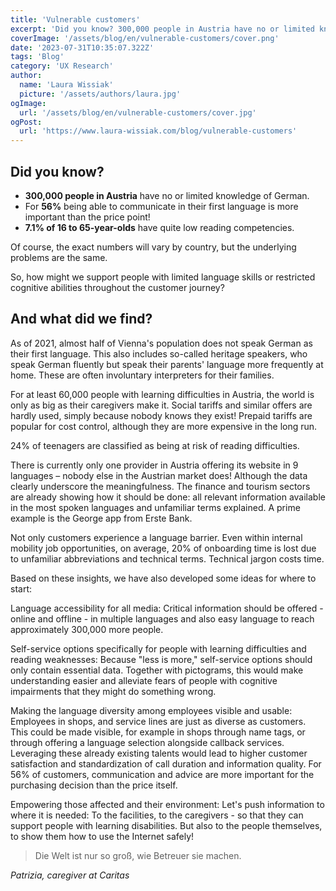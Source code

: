 ```yaml
---
title: 'Vulnerable customers'
excerpt: 'Did you know? 300,000 people in Austria have no or limited knowledge of German. For 56% being able to communicate in their first language is more important than the price point! 7.1% of 16 to 65-year-olds have quite low ...'
coverImage: '/assets/blog/en/vulnerable-customers/cover.png'
date: '2023-07-31T10:35:07.322Z'
tags: 'Blog'
category: 'UX Research'
author:
  name: 'Laura Wissiak'
  picture: '/assets/authors/laura.jpg'
ogImage:
  url: '/assets/blog/en/vulnerable-customers/cover.jpg'
ogPost:
  url: 'https://www.laura-wissiak.com/blog/vulnerable-customers'
---
```


## Did you know?

- **300,000 people in Austria** have no or limited knowledge of German.
- For **56%** being able to communicate in their first language is more important than the price point!
- **7.1% of 16 to 65-year-olds** have quite low reading competencies.

Of course, the exact numbers will vary by country, but the underlying problems are the same.

So, how might we support people with limited language skills or restricted cognitive abilities throughout the customer journey?

## And what did we find?

As of 2021, almost half of Vienna's population does not speak German as their first language. This also includes so-called heritage speakers, who speak German fluently but speak their parents' language more frequently at home. These are often involuntary interpreters for their families.

For at least 60,000 people with learning difficulties in Austria, the world is only as big as their caregivers make it. Social tariffs and similar offers are hardly used, simply because nobody knows they exist! Prepaid tariffs are popular for cost control, although they are more expensive in the long run.

24% of teenagers are classified as being at risk of reading difficulties.

There is currently only one provider in Austria offering its website in 9 languages – nobody else in the Austrian market does! Although the data clearly underscore the meaningfulness. The finance and tourism sectors are already showing how it should be done: all relevant information available in the most spoken languages and unfamiliar terms explained. A prime example is the George app from Erste Bank.

Not only customers experience a language barrier. Even within internal mobility job opportunities, on average, 20% of onboarding time is lost due to unfamiliar abbreviations and technical terms. Technical jargon costs time.

Based on these insights, we have also developed some ideas for where to start:

Language accessibility for all media: Critical information should be offered - online and offline - in multiple languages and also easy language to reach approximately 300,000 more people.

Self-service options specifically for people with learning difficulties and reading weaknesses: Because "less is more," self-service options should only contain essential data. Together with pictograms, this would make understanding easier and alleviate fears of people with cognitive impairments that they might do something wrong.

Making the language diversity among employees visible and usable: Employees in shops, and service lines are just as diverse as customers. This could be made visible, for example in shops through name tags, or through offering a language selection alongside callback services. Leveraging these already existing talents would lead to higher customer satisfaction and standardization of call duration and information quality. For 56% of customers, communication and advice are more important for the purchasing decision than the price itself.

Empowering those affected and their environment: Let's push information to where it is needed: To the facilities, to the caregivers - so that they can support people with learning disabilities. But also to the people themselves, to show them how to use the Internet safely!

> Die Welt ist nur so groß, wie Betreuer sie machen.

_Patrizia, caregiver at Caritas_

